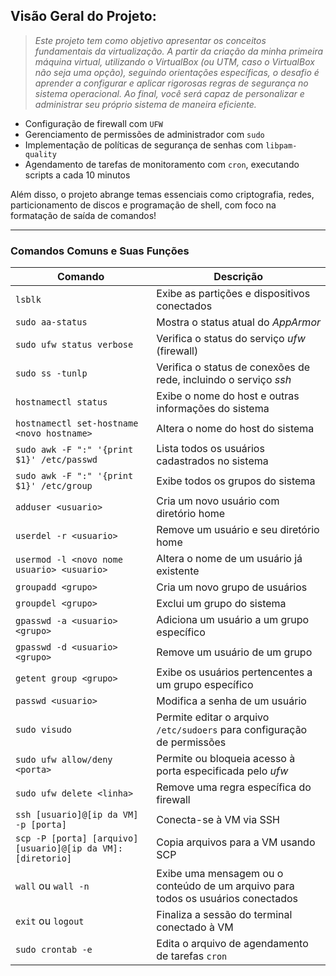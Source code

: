 ## Visão Geral do Projeto:

> _Este projeto tem como objetivo apresentar os conceitos fundamentais da virtualização. A partir da criação da minha primeira máquina virtual, utilizando o VirtualBox
> (ou UTM, caso o VirtualBox não seja uma opção), seguindo orientações específicas, o desafio é aprender a configurar e aplicar rigorosas regras de segurança no sistema operacional.
> Ao final, você será capaz de personalizar e administrar seu próprio sistema de maneira eficiente._

- Configuração de firewall com `UFW`
- Gerenciamento de permissões de administrador com `sudo`
- Implementação de políticas de segurança de senhas com `libpam-quality`
- Agendamento de tarefas de monitoramento com `cron`, executando scripts a cada 10 minutos

Além disso, o projeto abrange temas essenciais como criptografia, redes, particionamento de discos e programação de shell, com foco na formatação de saída de comandos!

---

### Comandos Comuns e Suas Funções

| Comando | Descrição |
| --- | --- |
| `lsblk` | Exibe as partições e dispositivos conectados |
| `sudo aa-status` | Mostra o status atual do *AppArmor* |
| `sudo ufw status verbose` | Verifica o status do serviço *ufw* (firewall) |
| `sudo ss -tunlp` | Verifica o status de conexões de rede, incluindo o serviço *ssh* |
| `hostnamectl status` | Exibe o nome do host e outras informações do sistema |
| `hostnamectl set-hostname <novo hostname>` | Altera o nome do host do sistema |
| `sudo awk -F ":" '{print $1}' /etc/passwd` | Lista todos os usuários cadastrados no sistema |
| `sudo awk -F ":" '{print $1}' /etc/group` | Exibe todos os grupos do sistema |
| `adduser <usuario>` | Cria um novo usuário com diretório home |
| `userdel -r <usuario>` | Remove um usuário e seu diretório home |
| `usermod -l <novo nome usuario> <usuario>` | Altera o nome de um usuário já existente |
| `groupadd <grupo>` | Cria um novo grupo de usuários |
| `groupdel <grupo>` | Exclui um grupo do sistema |
| `gpasswd -a <usuario> <grupo>` | Adiciona um usuário a um grupo específico |
| `gpasswd -d <usuario> <grupo>` | Remove um usuário de um grupo |
| `getent group <grupo>` | Exibe os usuários pertencentes a um grupo específico |
| `passwd <usuario>` | Modifica a senha de um usuário |
| `sudo visudo` | Permite editar o arquivo `/etc/sudoers` para configuração de permissões |
| `sudo ufw allow/deny <porta>` | Permite ou bloqueia acesso à porta especificada pelo *ufw* |
| `sudo ufw delete <linha>` | Remove uma regra específica do firewall |
| `ssh [usuario]@[ip da VM] -p [porta]` | Conecta-se à VM via SSH |
| `scp -P [porta] [arquivo] [usuario]@[ip da VM]:[diretorio]` | Copia arquivos para a VM usando SCP |
| `wall` ou `wall -n` | Exibe uma mensagem ou o conteúdo de um arquivo para todos os usuários conectados |
| `exit` ou `logout` | Finaliza a sessão do terminal conectado à VM |
| `sudo crontab -e` | Edita o arquivo de agendamento de tarefas `cron` |
